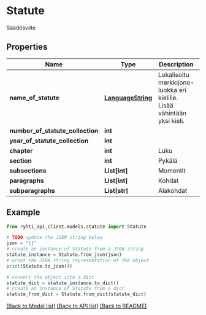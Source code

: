 # Statute

Säädösviite

## Properties

Name | Type | Description | Notes
------------ | ------------- | ------------- | -------------
**name_of_statute** | [**LanguageString**](LanguageString.md) | Lokalisoitu merkkijono-luokka eri kielille. Lisää vähintään yksi kieli. | 
**number_of_statute_collection** | **int** |  | 
**year_of_statute_collection** | **int** |  | 
**chapter** | **int** | Luku | [optional] 
**section** | **int** | Pykälä | [optional] 
**subsections** | **List[int]** | Momentit | [optional] 
**paragraphs** | **List[int]** | Kohdat | [optional] 
**subparagraphs** | **List[str]** | Alakohdat | [optional] 

## Example

```python
from ryhti_api_client.models.statute import Statute

# TODO update the JSON string below
json = "{}"
# create an instance of Statute from a JSON string
statute_instance = Statute.from_json(json)
# print the JSON string representation of the object
print(Statute.to_json())

# convert the object into a dict
statute_dict = statute_instance.to_dict()
# create an instance of Statute from a dict
statute_from_dict = Statute.from_dict(statute_dict)
```
[[Back to Model list]](../README.md#documentation-for-models) [[Back to API list]](../README.md#documentation-for-api-endpoints) [[Back to README]](../README.md)


